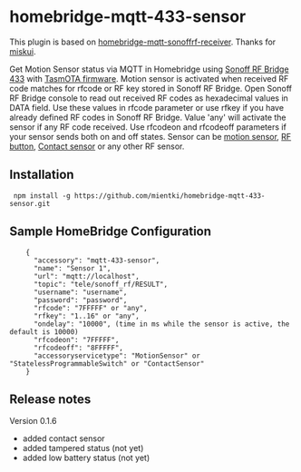 # homebridge-mqtt-433-sensor

This plugin is based on [homebridge-mqtt-sonoffrf-receiver](https://github.com/miskui/homebridge-mqtt-sonoffrf-receiver). Thanks for [miskui](https://github.com/miskui).

Get Motion Sensor status via MQTT in Homebridge using [Sonoff RF Bridge 433](https://www.itead.cc/sonoff-rf-bridge-433.html) with [TasmOTA firmware](https://github.com/arendst/Sonoff-Tasmota/wiki).
Motion sensor is activated when received RF code matches for rfcode or RF key stored in Sonoff RF Bridge. Open Sonoff RF Bridge console to read out received RF codes as hexadecimal values in DATA field. Use these values in rfcode parameter or use rfkey if you have already defined RF codes in Sonoff RF Bridge. Value 'any' will activate the sensor if any RF code received. Use rfcodeon and rfcodeoff parameters if your sensor sends both on and off states.
Sensor can be [motion sensor](https://www.itead.cc/sonoff-rf-bridge-433.html), [RF button](https://www.aliexpress.com/item/86-Wall-Panel-Wireless-Remote-Transmitter-1-2-3-Channel-Sticky-RF-TX-Smart-For-Home/32793117889.html?spm=a2g0s.9042311.0.0.nUq3pZ), [Contact sensor](https://www.aliexpress.com/item/SECRUI-D026-Window-Door-Magnet-Sensor-Detector-Portable-Alarm-Sensors-Smart-Home-Detectors-Wireless-For-SECRUI/32891067687.html) or any other RF sensor.

Installation
--------------------
     npm install -g https://github.com/mientki/homebridge-mqtt-433-sensor.git

Sample HomeBridge Configuration
--------------------

        {
          "accessory": "mqtt-433-sensor",
          "name": "Sensor 1",
          "url": "mqtt://localhost",
          "topic": "tele/sonoff_rf/RESULT",
          "username": "username",
          "password": "password",
          "rfcode": "7FFFFF" or "any",
          "rfkey": "1..16" or "any",
          "ondelay": "10000", (time in ms while the sensor is active, the default is 10000)
          "rfcodeon": "7FFFFF",
          "rfcodeoff": "8FFFFF",
          "accessoryservicetype": "MotionSensor" or "StatelessProgrammableSwitch" or "ContactSensor"
        }

Release notes
--------------------
Version 0.1.6
- added contact sensor
- added tampered status (not yet)
- added low battery status (not yet)
